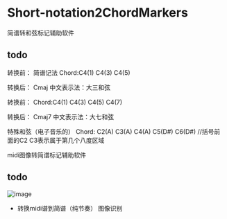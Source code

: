 # Short-notation2ChordMarkers
简谱转和弦标记辅助软件
## todo
转换前：
简谱记法
Chord:C4(1) C4(3) C4(5)

转换后：
Cmaj  中文表示法：大三和弦

转换前：
Chord:C4(1) C4(3) C4(5) C4(7)

转换后：
Cmaj7 中文表示法：大七和弦

特殊和弦（电子音乐的）
Chord: C2(A) C3(A) C4(A) C5(D#) C6(D#)   //括号前面的C2 C3表示属于第几个八度区域

midi图像转简谱标记辅助软件
## todo
![image](https://user-images.githubusercontent.com/29478722/165541731-f84bedc2-170a-4b83-8029-76c2e35b2154.png)
* 转换midi谱到简谱（纯节奏） 图像识别
